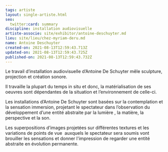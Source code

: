 ```yaml
---
tags: artiste
layout: single-artiste.html
seo:
  twitter:card: summary
discipline: installation audiovisuelle
artiste-associe: site/exhibitor/antoine-deschuyter.md
lieu: site/lieu/chez-myriam-deru.md
name: Antoine Deschuyter
created-on: 2021-08-13T12:59:43.713Z
updated-on: 2021-08-13T12:59:43.725Z
published-on: 2021-08-13T12:59:43.732Z
---
```

<!--StartFragment-->

Le travail d’installation audiovisuelle d’Antoine De Schuyter mêle sculpture, projection et création sonore. 

Il travaille la plupart du temps in situ et donc, la matérialisation de ses oeuvres sont dépendantes de la situation et l’environnement de celle-ci. 

Les installations d’Antoine De Schuyter sont basées sur la contemplation et la sensation immersion, projetant le spectateur dans l’observation du développement d’une entité abstraite par la lumière , la matière, la perspective et la son. 

Les superpositions d’images projetées sur différentes textures et les variations de points de vue  auxquels le spectateur sera soumis vont brouiller les sensations et donner l'impression de regarder une entité abstraite en évolution permanente. 



<!--EndFragment-->